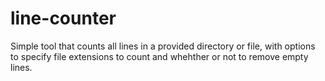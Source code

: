 # line-counter
Simple tool that counts all lines in a provided directory or file, with options to specify file extensions to count and whehther or not to remove empty lines.
